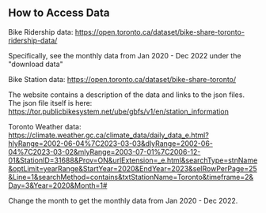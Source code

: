 ## How to Access Data

Bike Ridership data: https://open.toronto.ca/dataset/bike-share-toronto-ridership-data/

Specifically, see the monthly data from Jan 2020 - Dec 2022 under the "download data"

Bike Station data: https://open.toronto.ca/dataset/bike-share-toronto/

The website contains a description of the data and links to the json files. The json file itself is here: https://tor.publicbikesystem.net/ube/gbfs/v1/en/station_information

Toronto Weather data: https://climate.weather.gc.ca/climate_data/daily_data_e.html?hlyRange=2002-06-04%7C2023-03-03&dlyRange=2002-06-04%7C2023-03-02&mlyRange=2003-07-01%7C2006-12-01&StationID=31688&Prov=ON&urlExtension=_e.html&searchType=stnName&optLimit=yearRange&StartYear=2020&EndYear=2023&selRowPerPage=25&Line=1&searchMethod=contains&txtStationName=Toronto&timeframe=2&Day=3&Year=2020&Month=1#

Change the month to get the monthly data from Jan 2020 - Dec 2022.

